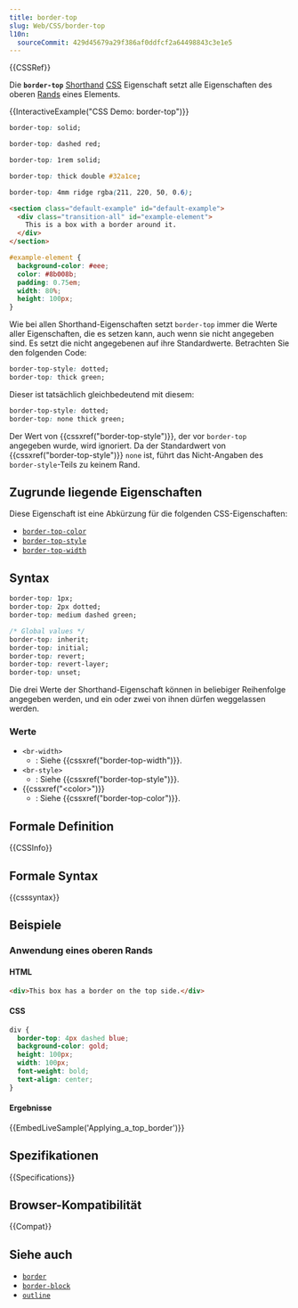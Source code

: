 ```yaml
---
title: border-top
slug: Web/CSS/border-top
l10n:
  sourceCommit: 429d45679a29f386af0ddfcf2a64498843c3e1e5
---
```


{{CSSRef}}

Die **`border-top`** [Shorthand](/de/docs/Web/CSS/CSS_cascade/Shorthand_properties) [CSS](/de/docs/Web/CSS) Eigenschaft setzt alle Eigenschaften des oberen [Rands](/de/docs/Web/CSS/border) eines Elements.

{{InteractiveExample("CSS Demo: border-top")}}

```css interactive-example-choice
border-top: solid;
```

```css interactive-example-choice
border-top: dashed red;
```

```css interactive-example-choice
border-top: 1rem solid;
```

```css interactive-example-choice
border-top: thick double #32a1ce;
```

```css interactive-example-choice
border-top: 4mm ridge rgba(211, 220, 50, 0.6);
```

```html interactive-example
<section class="default-example" id="default-example">
  <div class="transition-all" id="example-element">
    This is a box with a border around it.
  </div>
</section>
```

```css interactive-example
#example-element {
  background-color: #eee;
  color: #8b008b;
  padding: 0.75em;
  width: 80%;
  height: 100px;
}
```

Wie bei allen Shorthand-Eigenschaften setzt `border-top` immer die Werte aller Eigenschaften, die es setzen kann, auch wenn sie nicht angegeben sind. Es setzt die nicht angegebenen auf ihre Standardwerte. Betrachten Sie den folgenden Code:

```css
border-top-style: dotted;
border-top: thick green;
```

Dieser ist tatsächlich gleichbedeutend mit diesem:

```css
border-top-style: dotted;
border-top: none thick green;
```

Der Wert von {{cssxref("border-top-style")}}, der vor `border-top` angegeben wurde, wird ignoriert. Da der Standardwert von {{cssxref("border-top-style")}} `none` ist, führt das Nicht-Angaben des `border-style`-Teils zu keinem Rand.

## Zugrunde liegende Eigenschaften

Diese Eigenschaft ist eine Abkürzung für die folgenden CSS-Eigenschaften:

- [`border-top-color`](/de/docs/Web/CSS/border-top-color)
- [`border-top-style`](/de/docs/Web/CSS/border-top-style)
- [`border-top-width`](/de/docs/Web/CSS/border-top-width)

## Syntax

```css
border-top: 1px;
border-top: 2px dotted;
border-top: medium dashed green;

/* Global values */
border-top: inherit;
border-top: initial;
border-top: revert;
border-top: revert-layer;
border-top: unset;
```

Die drei Werte der Shorthand-Eigenschaft können in beliebiger Reihenfolge angegeben werden, und ein oder zwei von ihnen dürfen weggelassen werden.

### Werte

- `<br-width>`
  - : Siehe {{cssxref("border-top-width")}}.
- `<br-style>`
  - : Siehe {{cssxref("border-top-style")}}.
- {{cssxref("&lt;color&gt;")}}
  - : Siehe {{cssxref("border-top-color")}}.

## Formale Definition

{{CSSInfo}}

## Formale Syntax

{{csssyntax}}

## Beispiele

### Anwendung eines oberen Rands

#### HTML

```html
<div>This box has a border on the top side.</div>
```

#### CSS

```css
div {
  border-top: 4px dashed blue;
  background-color: gold;
  height: 100px;
  width: 100px;
  font-weight: bold;
  text-align: center;
}
```

#### Ergebnisse

{{EmbedLiveSample('Applying_a_top_border')}}

## Spezifikationen

{{Specifications}}

## Browser-Kompatibilität

{{Compat}}

## Siehe auch

- [`border`](/de/docs/Web/CSS/border)
- [`border-block`](/de/docs/Web/CSS/border-block)
- [`outline`](/de/docs/Web/CSS/outline)
